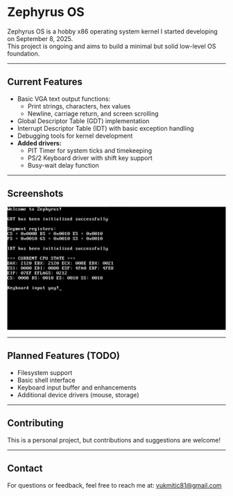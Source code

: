 # Zephyrus OS

Zephyrus OS is a hobby x86 operating system kernel I started developing on September 8, 2025.  
This project is ongoing and aims to build a minimal but solid low-level OS foundation.

---

## Current Features

- Basic VGA text output functions:  
  - Print strings, characters, hex values  
  - Newline, carriage return, and screen scrolling  
- Global Descriptor Table (GDT) implementation  
- Interrupt Descriptor Table (IDT) with basic exception handling  
- Debugging tools for kernel development  
- **Added drivers:**  
  - PIT Timer for system ticks and timekeeping  
  - PS/2 Keyboard driver with shift key support  
  - Busy-wait delay function  

---

## Screenshots

![Current progress](Screenshots/currentProgress.png)

---

## Planned Features (TODO)

- Filesystem support  
- Basic shell interface  
- Keyboard input buffer and enhancements  
- Additional device drivers (mouse, storage)   

---

## Contributing
This is a personal project, but contributions and suggestions are welcome!

---

## Contact

For questions or feedback, feel free to reach me at: vukmitic81@gmail.com